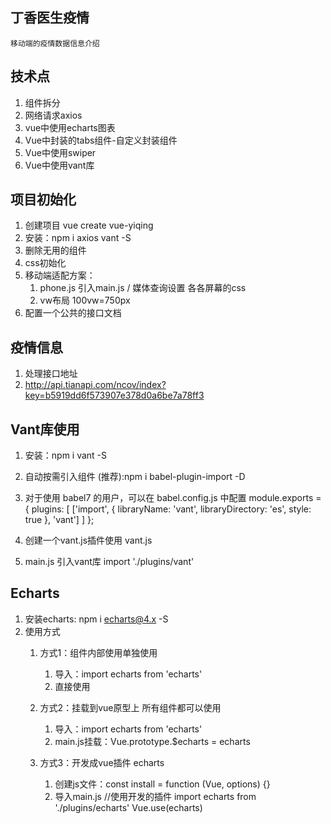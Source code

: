 ## 丁香医生疫情 
    移动端的疫情数据信息介绍 

## 技术点
1. 组件拆分
2. 网络请求axios 
3. vue中使用echarts图表
4. Vue中封装的tabs组件-自定义封装组件
5. Vue中使用swiper 
6. Vue中使用vant库


## 项目初始化
1. 创建项目 vue create vue-yiqing
2. 安装：npm i axios  vant -S
3. 删除无用的组件
4. css初始化
5. 移动端适配方案： 
   1. phone.js 引入main.js   / 媒体查询设置 各各屏幕的css 
   2. vw布局    100vw=750px 
6. 配置一个公共的接口文档



## 疫情信息
1. 处理接口地址
2. http://api.tianapi.com/ncov/index?key=b5919dd6f573907e378d0a6be7a78ff3


## Vant库使用
1. 安装：npm i vant -S 
2. 自动按需引入组件 (推荐):npm i babel-plugin-import -D
3. 对于使用 babel7 的用户，可以在 babel.config.js 中配置
        module.exports = {
            plugins: [
                ['import', {
                libraryName: 'vant',
                libraryDirectory: 'es',
                style: true
                }, 'vant']
            ]
        };

4. 创建一个vant.js插件使用 vant.js
5. main.js 引入vant库
    import './plugins/vant'


## Echarts
1. 安装echarts: npm i echarts@4.x -S 
2. 使用方式
   1. 方式1：组件内部使用单独使用
      1. 导入：import echarts from 'echarts'
      2. 直接使用

   2. 方式2：挂载到vue原型上 所有组件都可以使用
      1. 导入：import echarts from 'echarts'
      2. main.js挂载：Vue.prototype.$echarts = echarts

   3. 方式3：开发成vue插件 echarts
      1. 创建js文件：const install = function (Vue, options) {}
      2. 导入main.js 
        //使用开发的插件 
        import echarts from './plugins/echarts'
        Vue.use(echarts)
